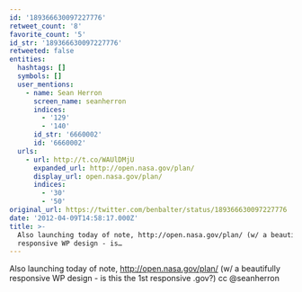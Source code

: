 ```yaml
---
id: '189366630097227776'
retweet_count: '8'
favorite_count: '5'
id_str: '189366630097227776'
retweeted: false
entities:
  hashtags: []
  symbols: []
  user_mentions:
    - name: Sean Herron
      screen_name: seanherron
      indices:
        - '129'
        - '140'
      id_str: '6660002'
      id: '6660002'
  urls:
    - url: http://t.co/WAUlDMjU
      expanded_url: http://open.nasa.gov/plan/
      display_url: open.nasa.gov/plan/
      indices:
        - '30'
        - '50'
original_url: https://twitter.com/benbalter/status/189366630097227776
date: '2012-04-09T14:58:17.000Z'
title: >-
  Also launching today of note, http://open.nasa.gov/plan/ (w/ a beautifully
  responsive WP design - is…
---
```


Also launching today of note, http://open.nasa.gov/plan/ (w/ a beautifully responsive WP design - is this the 1st responsive .gov?) cc @seanherron